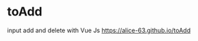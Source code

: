 # toAdd
input add and delete with Vue Js
https://alice-63.github.io/toAdd

[logo]: https://github.com/Alice-63/toAdd/blob/main/toAdd.gif
